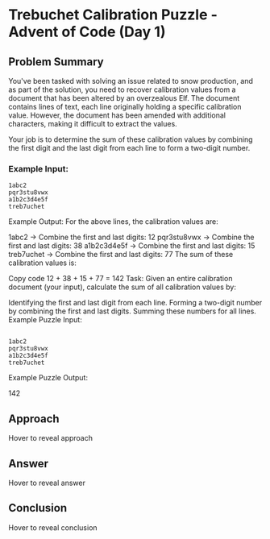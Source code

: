 # Trebuchet Calibration Puzzle - Advent of Code (Day 1)

## Problem Summary

You've been tasked with solving an issue related to snow production, and as part of the solution, you need to recover calibration values from a document that has been altered by an overzealous Elf. The document contains lines of text, each line originally holding a specific calibration value. However, the document has been amended with additional characters, making it difficult to extract the values.

Your job is to determine the sum of these calibration values by combining the first digit and the last digit from each line to form a two-digit number.

### Example Input:

```text
1abc2
pqr3stu8vwx
a1b2c3d4e5f
treb7uchet
```

Example Output:
For the above lines, the calibration values are:

1abc2 -> Combine the first and last digits: 12
pqr3stu8vwx -> Combine the first and last digits: 38
a1b2c3d4e5f -> Combine the first and last digits: 15
treb7uchet -> Combine the first and last digits: 77
The sum of these calibration values is:

Copy code
12 + 38 + 15 + 77 = 142
Task:
Given an entire calibration document (your input), calculate the sum of all calibration values by:

Identifying the first and last digit from each line.
Forming a two-digit number by combining the first and last digits.
Summing these numbers for all lines.
Example Puzzle Input:

```text

1abc2
pqr3stu8vwx
a1b2c3d4e5f
treb7uchet
```

Example Puzzle Output:

142

<style> .hidden-content { display: none; } .hover-title:hover + .hidden-content { display: block; } </style>

## Approach

<div class="hover-title">Hover to reveal approach</div> <div class="hidden-content"> 1. **Extract digits**: For each line, identify the first and last digit. 2. **Form the two-digit number**: Concatenate the first and last digits from each line. 3. **Summing the calibration values**: After calculating the two-digit numbers for each line, sum them all up to get the final result. </div>

## Answer

<div class="hover-title">Hover to reveal answer</div> <div class="hidden-content"> Your final answer for the puzzle is the sum of all calibration values. For the example above, the answer is `142`. In your actual puzzle input, your answer was `54450`. </div>

## Conclusion

<div class="hover-title">Hover to reveal conclusion</div> <div class="hidden-content"> This puzzle challenges you to work with string manipulation and number extraction. By carefully parsing the data and recovering the calibration values, you restore the Elves' snow production calibration and get one step closer to completing your mission! </div>
